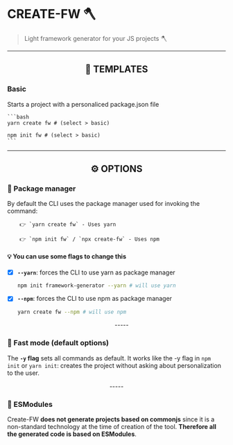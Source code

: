 # CREATE-FW 🪓

> Light framework generator for your JS projects 🪓

---

<h2 align="center"> 🦴 TEMPLATES </h2>

### Basic

Starts a project with a personaliced package.json file

    ```bash
    yarn create fw # (select > basic)

    npm init fw # (select > basic)
    ```

---

<h2 align="center"> ⚙ OPTIONS </h2>

### 🧰 Package manager

By default the CLI uses the package manager used for invoking the command:

        👉 `yarn create fw` - Uses yarn

        👉 `npm init fw` / `npx create-fw` - Uses npm

#### 💡 You can use some flags to change this

- [x] **`--yarn`**: forces the CLI to use yarn as package manager

  ```bash
  npm init framework-generator --yarn # will use yarn
  ```

- [x] **`--npm`**: forces the CLI to use npm as package manager

  ```bash
  yarn create fw --npm # will use npm
  ```

  <p align="center">-----</p>

### 💨 Fast mode (default options)

The **`-y` flag** sets all commands as default. It works like the -y flag in `npm init` or `yarn init`: creates the project without asking about personalization to the user.

  <p align="center">-----</p>

### 🧰 ESModules

Create-FW **does not generate projects based on commonjs** since it is a non-standard technology at the time of creation of the tool. **Therefore all the generated code is based on ESModules**.
